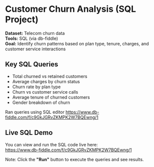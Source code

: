 
# Customer Churn Analysis (SQL Project)

**Dataset:** Telecom churn data  
**Tools:** SQL (via db-fiddle)  
**Goal:** Identify churn patterns based on plan type, tenure, charges, and customer service interactions

## Key SQL Queries
- Total churned vs retained customers
- Average charges by churn status
- Churn rate by plan type
- Churn vs customer service calls
- Average tenure of churned customers
- Gender breakdown of churn

Ran queries using SQL editor https://www.db-fiddle.com/f/c9GkJGRvZKMPK2W7BQEwng/1
## Live SQL Demo

You can view and run the SQL code live here:  
https://www.db-fiddle.com/f/c9GkJGRvZKMPK2W7BQEwng/1

Note: Click the **"Run"** button to execute the queries and see results.
